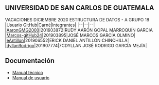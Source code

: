 ## UNIVERSIDAD DE SAN CARLOS DE GUATEMALA
VACACIONES DICIEMBRE 2020
ESTRUCTURA DE DATOS - A
GRUPO 18
|Usuario GitHub|Carné|Integrantes|
|--|--|--|
|[AaronGMG2000](https://github.com/AaronGMG2000)|201903872|RUDY AARÓN GOPAL MARROQUÍN GARCIA
|[Marcos-gitHub24](https://github.com/Marcos-gitHub24)|201903895|JOSÉ MARCOS GARCÍA OLMINO|
|[eAntillon](https://github.com/eAntillon)|201906552|ERICK DANIEL ANTILLÓN CHINCHILLA|
|[dyllanRodrigo](https://github.com/dyllanRodrigo)|201907774|7CDYLLAN JOSÉ RODRIGO GARCÍA MEJÍA|

## Documentación
- [Manual técnico](<storage/fase2/team18/storage/doc/doc_tech.md>)
- [Manual de usuario](<storage/fase2/team18/storage/doc/doc_user.md>)
